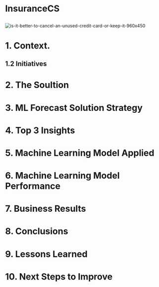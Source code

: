 # InsuranceCS
## 
![is-it-better-to-cancel-an-unused-credit-card-or-keep-it-960x450](https://user-images.githubusercontent.com/68538809/142218390-a331bfc7-deb6-44c2-99c0-a8a74ad0ac24.png)


# 1. Context.


## 1.2 Initiatives



# 2. The Soultion


# 3. ML Forecast Solution Strategy



# 4. Top 3 Insights


# 5. Machine Learning Model Applied

# 6. Machine Learning Model Performance

# 7. Business Results

# 8. Conclusions


# 9. Lessons Learned


# 10. Next Steps to Improve

